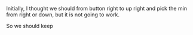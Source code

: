 Initially, I thought we should from button right to up right and pick the min from right or down, but it is not going to work.

So we should keep 